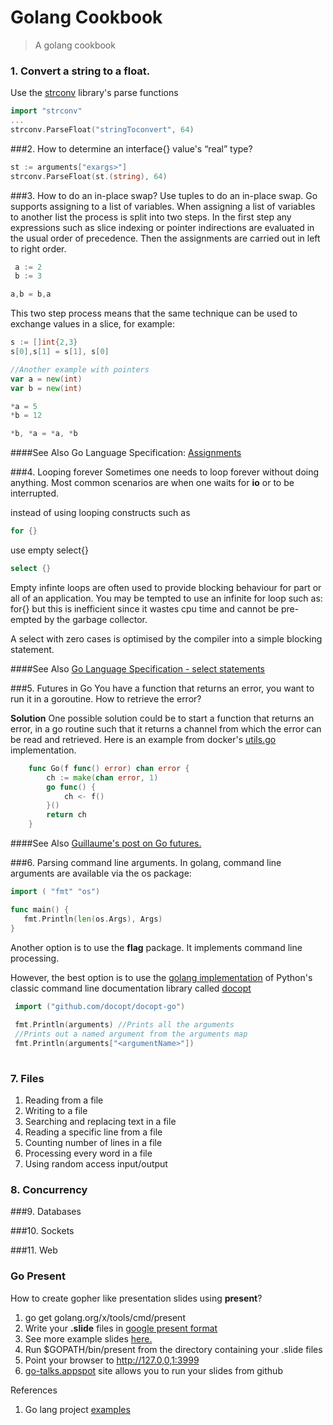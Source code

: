 Golang Cookbook
===============
> A golang cookbook 

### 1. Convert a string to a float.
Use the [strconv](http://golang.org/pkg/strconv/#ParseFloat) library's parse functions
```go
import "strconv"
...
strconv.ParseFloat("stringToconvert", 64)
```
###2. How to determine an interface{} value's “real” type?
```go
st := arguments["exargs>"]
strconv.ParseFloat(st.(string), 64)
```

###3. How to do an in-place swap?
Use tuples to do an in-place swap. Go supports assigning to a list of variables. When assigning a list of variables to another list the process is split into two steps. In the first step any expressions such as slice indexing or pointer indirections are evaluated in the usual order of precedence. Then the assignments are carried out in left to right order.

```go
 a := 2
 b := 3

a,b = b,a
```
This two step process means that the same technique can be used to exchange values in a slice, for example:
```go
s := []int{2,3}
s[0],s[1] = s[1], s[0]

//Another example with pointers
var a = new(int)
var b = new(int)

*a = 5
*b = 12

*b, *a = *a, *b
```
####See Also
Go Language Specification: [Assignments](http://golang.org/ref/spec#Assignments)

###4. Looping forever
Sometimes one needs to loop forever without doing anything. Most common scenarios are when one waits for **io** or to be interrupted.

instead of using looping constructs such as 
```go
for {}
```
use empty select{}
```go
select {}
```
Empty infinte loops are often used to provide blocking behaviour for part or all of an application. You may be tempted to use an infinite for loop such as: for{} but this is inefficient since it wastes cpu time and cannot be pre-empted by the garbage collector. 

A select with zero cases is optimised by the compiler into a simple blocking statement.

####See Also
[Go Language Specification - select statements](http://golang.org/ref/spec#Select_statements)

###5. Futures in Go
You have a function that returns an error, you want to run it in a goroutine. How to retrieve the error?

**Solution**
One possible solution could be to start a function that returns an error, in a go routine such that it returns a channel from which the error can be read and retrieved. Here is an example from docker's [utils.go](https://github.com/docker/docker/blob/66c8f87e89ba0dd824cf640a159210fbbb8019ec/utils/utils.go#L40) implementation.
```go
	func Go(f func() error) chan error {
		ch := make(chan error, 1)
		go func() {
			ch <- f()
		}()
		return ch
	}
```
####See Also
[Guillaume's post on Go futures.](http://blog.charmes.net/search/label/Golang)

###6. Parsing command line arguments.
 In golang, command line arguments are available via the os package: 
```go
import ( "fmt" "os")

func main() {
   fmt.Println(len(os.Args), Args)
}
```

Another option is to use the **flag** package. It implements command line processing.

However, the best option is to use the [golang implementation](https://github.com/docopt/docopt.go) of Python's classic command line documentation library called [docopt](http://docopt.org/) 

```go
 import ("github.com/docopt/docopt-go")
 
 fmt.Println(arguments) //Prints all the arguments
 //Prints out a named argument from the arguments map
 fmt.Println(arguments["<argumentName>"]) 
 
```
### 7. Files

 1. Reading from a file
 2. Writing to a file
 3. Searching and replacing text in a file
 4. Reading a specific line from a file
 5. Counting number of lines in a file
 6. Processing every word in a file
 7. Using random access input/output
 
### 8. Concurrency

###9. Databases

###10. Sockets

###11. Web 

### Go Present
How to create gopher like presentation slides using **present**?

 1. go get golang.org/x/tools/cmd/present
 2. Write your **.slide** files in [google present format]()
 3. See more example slides [here.](https://github.com/golang/talks/tree/master/2014)
 4. Run $GOPATH/bin/present from the directory containing your .slide files
 5. Point your browser to http://127.0,0,1:3999
 6. [go-talks.appspot](http://go-talks.appspot.com/#TOC_1.) site allows you to run your slides from github

References

1. Go lang project [examples](https://github.com/golang/example)

 